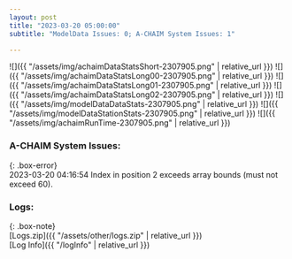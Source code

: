 ```yaml
---
layout: post
title: "2023-03-20 05:00:00"
subtitle: "ModelData Issues: 0; A-CHAIM System Issues: 1"

---
```


![]({{ "/assets/img/achaimDataStatsShort-2307905.png" | relative_url }})
![]({{ "/assets/img/achaimDataStatsLong00-2307905.png" | relative_url }})
![]({{ "/assets/img/achaimDataStatsLong01-2307905.png" | relative_url }})
![]({{ "/assets/img/achaimDataStatsLong02-2307905.png" | relative_url }})
![]({{ "/assets/img/modelDataDataStats-2307905.png" | relative_url }})
![]({{ "/assets/img/modelDataStationStats-2307905.png" | relative_url }})
![]({{ "/assets/img/achaimRunTime-2307905.png" | relative_url }})


### A-CHAIM System Issues:  
  
{: .box-error}  
2023-03-20 04:16:54 Index in position 2 exceeds array bounds (must not exceed 60).  

### Logs:  
  
{: .box-note}  
[Logs.zip]({{ "/assets/other/logs.zip" | relative_url }})  
[Log Info]({{ "/logInfo" | relative_url }})  
